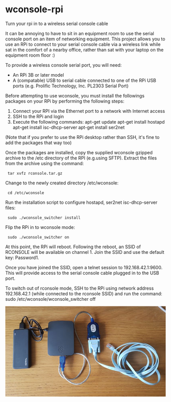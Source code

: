 # wconsole-rpi
Turn your rpi in to a wireless serial console cable

It can be annoying to have to sit in an equipment room to use the serial console port on an item of networking equipment. This project allows you to use an RPi to connect to your serial console cable via a wireless link while sat in the comfort of a nearby office, rather than sat with your laptop on the equipment room floor :) 

To provide a wireless console serial port, you will need:

 - An RPi 3B or later model
 - A (compatable) USB to serial cable connected to one of the RPi USB ports (e.g. Prolific Technology, Inc. PL2303 Serial Port)

Before attempting to use wconsole, you must install the followings packages on your RPi by performing the following steps:

1. Connect your RPI via the Ethernet port to a network with Internet access
2. SSH to the RPi and login
3. Execute the following commands:
    apt-get update
    apt-get install hostapd
    apt-get install isc-dhcp-server
    apt-get install ser2net
    
(Note that if you prefer to use the RPi desktop rather than SSH, it's fine to add the packages that way too)

Once the packages are installed, copy the supplied wconsole gzipped archive to the /etc directory of the RPI (e.g.using SFTP). Extract the files from the archive using the command:

```
 tar xvfz rconsole.tar.gz
```

Change to the newly created directory /etc/wconsole:

```
 cd /etc/wconsole
```

Run the installation script to configure hostapd, ser2net isc-dhcp-server files:

```
 sudo ./wconsole_switcher install
```

Flip the RPi in to wconsole mode:

```
 sudo ./wconsole_switcher on
```

At this point, the RPi will reboot. Following the reboot, an SSID of RCONSOLE will be available on channel 1. Join the SSID and use the default key: Password1.

Once you have joined the SSID, open a telnet session to 192.168.42.1:9600. This will provide access to the serial console cable plugged in to the USB port.

To switch out of rconsole mode, SSH to the RPi using network address 192.168.42.1 (while connected to the rconsole SSID) and run the command: sudo /etc/wconsole/wconsole_switcher off

![WLANPi Menu](https://github.com/wifinigel/wconsole-rpi/blob/master/images/wconsole_rpi_demo.jpg)
